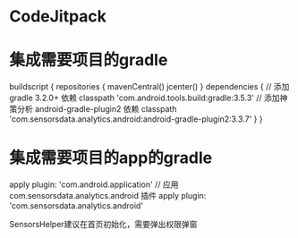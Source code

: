 # CodeJitpack
# 集成需要项目的gradle
buildscript {
repositories {
mavenCentral()
jcenter()
}
dependencies {
// 添加 gradle 3.2.0+ 依赖
classpath 'com.android.tools.build:gradle:3.5.3'
// 添加神策分析 android-gradle-plugin2 依赖
classpath 'com.sensorsdata.analytics.android:android-gradle-plugin2:3.3.7'
}
}
# 集成需要项目的app的gradle
apply plugin: 'com.android.application'
// 应用 com.sensorsdata.analytics.android 插件
apply plugin: 'com.sensorsdata.analytics.android'

SensorsHelper建议在首页初始化，需要弹出权限弹窗

